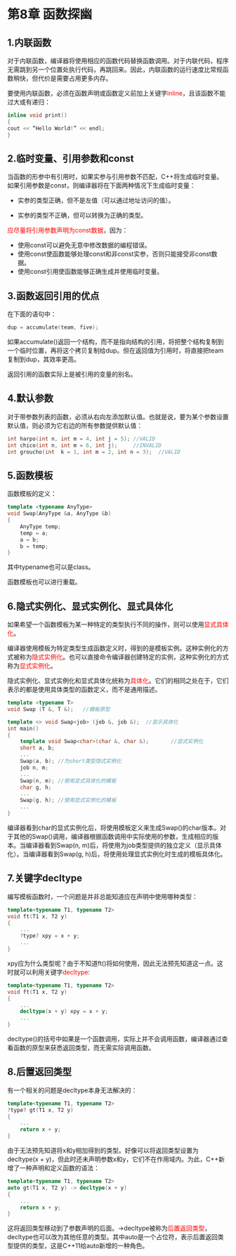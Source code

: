 # 第8章 函数探幽

## 1.内联函数

对于内联函数，编译器将使用相应的函数代码替换函数调用。对于内联代码，程序无需跳到另一个位置处执行代码，再跳回来。因此，内联函数的运行速度比常规函数稍快，但代价是需要占用更多内存。  

要使用内联函数，必须在函数声明或函数定义前加上关键字<font color=#FF0000>inline</font>，且该函数不能过大或有递归：

```C++
inline void print()
{
cout << “Hello World!” << endl;
}
```



## 2.临时变量、引用参数和const

当函数的形参中有引用时，如果实参与引用参数不匹配，C++将生成临时变量。如果引用参数是const，则编译器将在下面两种情况下生成临时变量：

* 实参的类型正确，但不是左值（可以通过地址访问的值）。

*  实参的类型不正确，但可以转换为正确的类型。



<font color = #FF0000>应尽量将引用参数声明为const数据</font>，因为：

* 使用const可以避免无意中修改数据的编程错误。
* 使用const使函数能够处理const和非const实参，否则只能接受非const数据。
* 使用const引用使函数能够正确生成并使用临时变量。



## 3.函数返回引用的优点

在下面的语句中：

```C++
dup = accumulate(team, five);
```

如果accumulate()返回一个结构，而不是指向结构的引用，将把整个结构复制到一个临时位置，再将这个拷贝复制给dup。但在返回值为引用时，将直接把team复制到dup，其效率更高。

返回引用的函数实际上是被引用的变量的别名。



## 4.默认参数

对于带参数列表的函数，必须从右向左添加默认值。也就是说，要为某个参数设置默认值，则必须为它右边的所有参数提供默认值：

```C++
int harpo(int n, int m = 4, int j = 5);	//VALID
int chico(int n, int m = 6, int j);		//INVALID
int groucho(int  k = 1, int m = 2, int n = 3);	//VALID
```



## 5.函数模板

函数模板的定义：

```C++
template <typename AnyType>
void Swap(AnyType &a, AnyType &b)
{
	AnyType temp;
	temp = a;
	a = b;
	b = temp;
}
```

其中typename也可以是class。

函数模板也可以进行重载。



## 6.隐式实例化、显式实例化、显式具体化

如果希望一个函数模板为某一种特定的类型执行不同的操作，则可以使用<font color = #FF0000>显式具体化</font>。

编译器使用模板为特定类型生成函数定义时，得到的是模板实例。这种实例化的方式被称为<font color = #FF0000>隐式实例化</font>。也可以直接命令编译器创建特定的实例，这种实例化的方式称为<font color = #FF0000>显式实例化</font>。

隐式实例化、显式实例化和显式具体化统称为<font color = #FF0000>具体化</font>。它们的相同之处在于，它们表示的都是使用具体类型的函数定义，而不是通用描述。

```C++
template <typename T>
void Swap (T &, T &);	//模板原型

template <> void Swap<job> (job &, job &);	//显示具体化
int main()
{
	template void Swap<char>(char &, char &);		//显式实例化
	short a, b;
	...
	Swap(a, b);	//为short类型隐式实例化
	job n, m;
	...
	Swap(n, m);	//使用显式具体化的模板
	char g, h;
	...
	Swap(g, h);	//使用显式实例化的模板
	...
}

```

编译器看到char的显式实例化后，将使用模板定义来生成Swap()的char版本。对于其他的Swap()调用，编译器根据函数调用中实际使用的参数，生成相应的版本。当编译器看到Swap(n, m)后，将使用为job类型提供的独立定义（显示具体化）。当编译器看到Swap(g, h)后，将使用处理显式实例化时生成的模板具体化。



## 7.关键字decltype

编写模板函数时，一个问题是并非总能知道应在声明中使用哪种类型：

```C++
template<typename T1, typename T2>
void ft(T1 x, T2 y)
{
	...
	?type? xpy = x + y;
	...
}
```

xpy应为什么类型呢？由于不知道ft()将如何使用，因此无法预先知道这一点。这时就可以利用关键字<font color=#FF0000>decltype</font>:

```C++
template<typename T1, typename T2>
void ft(T1 x, T2 y)
{
	...
	decltype(x + y) xpy = x + y;
	...
}
```

decltype()的括号中如果是一个函数调用，实际上并不会调用函数，编译器通过查看函数的原型来获悉返回类型，而无需实际调用函数。



## 8.后置返回类型

有一个相关的问题是decltype本身无法解决的：

```C++
template<typename T1, typename T2>
?type? gt(T1 x, T2 y)
{
	...
	return x + y;
}
```

由于无法预先知道将x和y相加得到的类型。好像可以将返回类型设置为decltype(x + y)，但此时还未声明参数x和y，它们不在作用域内。为此，C++新增了一种声明和定义函数的语法：

```C++
template<typename T1, typename T2>
auto gt(T1 x, T2 y) -> decltype(x + y)
{
	...
	return x + y;
}
```

这将返回类型移动到了参数声明的后面。->decltype被称为<font color=#FF0000>后置返回类型</font>，decltype也可以改为其他任意的类型。其中auto是一个占位符，表示后置返回类型提供的类型，这是C++11给auto新增的一种角色。